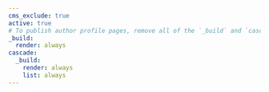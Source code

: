 ```yaml
---
cms_exclude: true
active: true
# To publish author profile pages, remove all of the `_build` and `cascade` settings below.
_build:
  render: always
cascade:
  _build:
    render: always
    list: always
---
```

